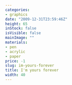 ```yaml
---
categories:
- graphics
date: "2009-12-31T23:59:46Z"
height: 65
inStock: false
isVisible: false
mainImage: ""
materials:
- pen
- acrylic
- paper
price: -1
slug: im-yours-forever
title: I'm yours forever
width: 40
---
```



